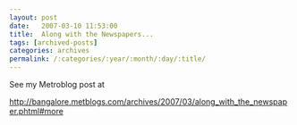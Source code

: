 ```yaml
---
layout: post
date:	2007-03-10 11:53:00
title:  Along with the Newspapers...
tags: [archived-posts]
categories: archives
permalink: /:categories/:year/:month/:day/:title/
---
```

See my Metroblog post at

http://bangalore.metblogs.com/archives/2007/03/along_with_the_newspaper.phtml#more
